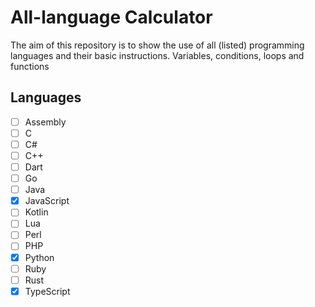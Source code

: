 # All-language Calculator

The aim of this repository is to show the use of all (listed) programming languages and their basic instructions.
Variables, conditions, loops and functions

## Languages

- [ ] Assembly  
- [ ] C  
- [ ] C#  
- [ ] C++  
- [ ] Dart  
- [ ] Go  
- [ ] Java  
- [x] JavaScript  
- [ ] Kotlin  
- [ ] Lua  
- [ ] Perl  
- [ ] PHP  
- [x] Python  
- [ ] Ruby  
- [ ] Rust  
- [x] TypeScript  
